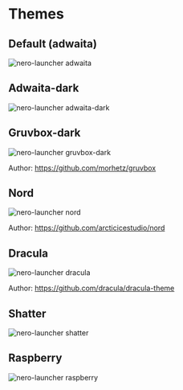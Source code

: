 # Themes

## Default (adwaita)

![nero-launcher adwaita](https://raw.githubusercontent.com/enaix/nero-launcher/master/img/default-theme.png)

## Adwaita-dark

![nero-launcher adwaita-dark](https://raw.githubusercontent.com/enaix/nero-launcher/master/img/adwaita-dark-theme.png)

## Gruvbox-dark

![nero-launcher gruvbox-dark](https://raw.githubusercontent.com/enaix/nero-launcher/master/img/gruvbox-dark-theme.png)

Author: https://github.com/morhetz/gruvbox

## Nord

![nero-launcher nord](https://raw.githubusercontent.com/enaix/nero-launcher/master/img/nord-theme.png)

Author: https://github.com/arcticicestudio/nord

## Dracula

![nero-launcher dracula](https://raw.githubusercontent.com/enaix/nero-launcher/master/img/dracula-theme.png)

Author: https://github.com/dracula/dracula-theme

## Shatter

![nero-launcher shatter](https://raw.githubusercontent.com/enaix/nero-launcher/master/img/shatter-theme.png)

## Raspberry

![nero-launcher raspberry](https://raw.githubusercontent.com/enaix/nero-launcher/master/img/raspberry-theme.png)
